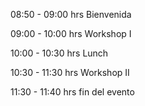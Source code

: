08:50 - 09:00 hrs Bienvenida

09:00 - 10:00 hrs Workshop I

10:00 - 10:30 hrs Lunch

10:30 - 11:30 hrs Workshop II

11:30 - 11:40 hrs fin del evento


